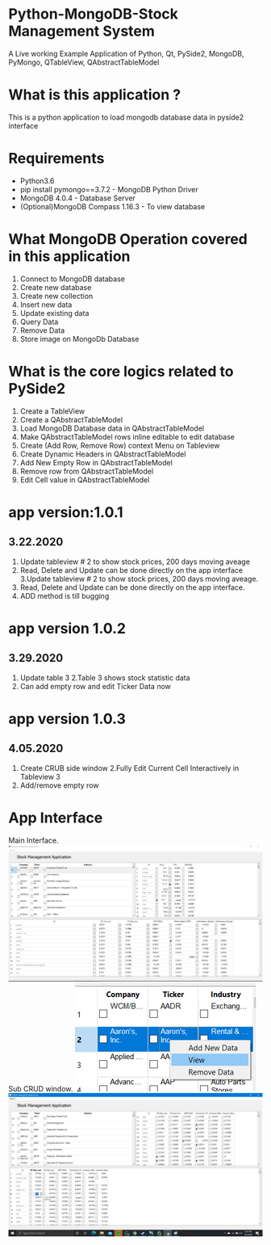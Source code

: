 # Python-MongoDB-Stock Management System
A Live working Example Application of Python, Qt, PySide2, MongoDB, PyMongo, QTableView, QAbstractTableModel

# What is this application ?
This is a python application to load mongodb database data in pyside2 interface

# Requirements
* Python3.6
* pip install pymongo==3.7.2 - MongoDB Python Driver
* MongoDB 4.0.4 - Database Server
* (Optional)MongoDB Compass 1.16.3 - To view database

# What MongoDB Operation covered in this application
1. Connect to MongoDB database
2. Create new database
3. Create new collection
4. Insert new data
5. Update existing data
6. Query Data
7. Remove Data
8. Store image on MongoDb Database


# What is the core logics related to PySide2
1. Create a TableView
2. Create a QAbstractTableModel
3. Load MongoDB Database data in QAbstractTableModel
4. Make QAbstractTableModel rows inline editable to edit database
5. Create (Add Row, Remove Row) context Menu on Tableview
6. Create Dynamic Headers in QAbstractTableModel
7. Add New Empty Row in QAbstractTableModel
8. Remove row from QAbstractTableModel
9. Edit Cell value in QAbstractTableModel

# app version:1.0.1
  ## 3.22.2020
  1. Update tableview # 2 to show stock prices, 200 days moving aveage
  2. Read, Delete and Update can be done directly on the app interface
  3.Update tableview # 2 to show stock prices, 200 days moving aveage.
  4. Read, Delete and Update can be done directly on the app interface.
  5. ADD method is till bugging
# app version 1.0.2
  ## 3.29.2020
1. Update table 3
2.Table 3 shows stock statistic data
3. Can add empty row and edit Ticker Data now
# app version 1.0.3
  ## 4.05.2020
1. Create CRUB side window
2.Fully Edit Current Cell Interactively in Tableview 3
3. Add/remove empty row

# App Interface
Main Interface. ![main interface](image/2.01.png)
Sub CRUD window. ![main interface](image/5.1.png)
![main interface](image/5.2.png)


